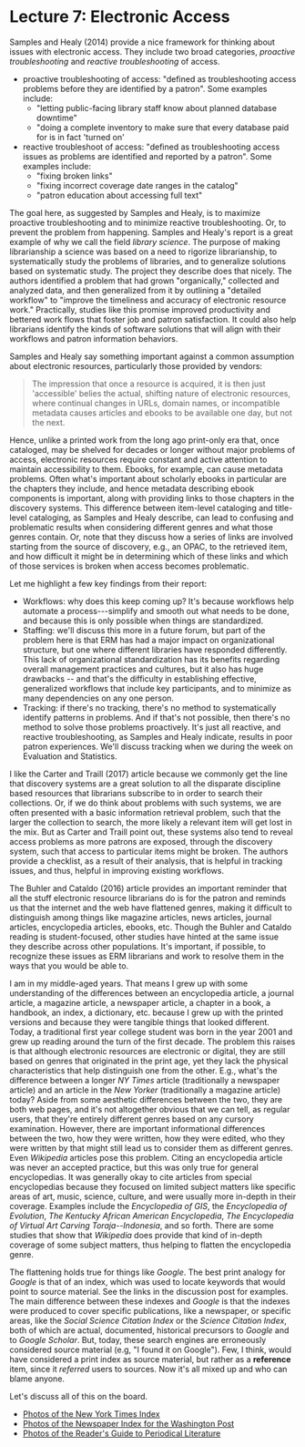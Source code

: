 # Lecture 7: Electronic Access

Samples and Healy (2014) provide a nice framework for thinking about issues
with electronic access. They include two broad categories, *proactive
troubleshooting* and *reactive troubleshooting* of access. 

* proactive troubleshooting of access: "defined as troubleshooting access
  problems before they are identified by a patron". Some examples include:
  * "letting public-facing library staff know about planned database downtime"
  * "doing a complete inventory to make sure that every database paid for is in
    fact 'turned on'
* reactive troubleshoot of access: "defined as troubleshooting access issues as
  problems are identified and reported by a patron". Some examples include:
  * "fixing broken links"
  * "fixing incorrect coverage date ranges in the catalog"
  * "patron education about accessing full text"

The goal here, as suggested by Samples and Healy, is to maximize proactive
troubleshooting and to minimize reactive troubleshooting. Or, to prevent the
problem from happening. Samples and Healy's report is a great example of why we
call the field *library science*. The purpose of making librarianship a science
was based on a need to rigorize librarianship, to systematically study the
problems of libraries, and to generalize solutions based on systematic study.
The project they describe does that nicely. The authors identified a problem
that had grown "organically," collected and analyzed data, and then generalized
from it by outlining a "detailed workflow" to "improve the timeliness and
accuracy of electronic resource work." Practically, studies like this promise
improved productivity and bettered work flows that foster job and patron
satisfaction. It could also help librarians identify the kinds of software
solutions that will align with their workflows and patron information
behaviors.

Samples and Healy say something important against a common assumption about
electronic resources, particularly those provided by vendors:

> The impression that once a resource is acquired, it is then just 'accessible'
> belies the actual, shifting nature of electronic resources, where continual
> changes in URLs, domain names, or incompatible metadata causes articles and
> ebooks to be available one day, but not the next.

Hence, unlike a printed work from the long ago print-only era that, once
cataloged, may be shelved for decades or longer without major problems of
access, electronic resources require constant and active attention to maintain
accessibility to them. Ebooks, for example, can cause metadata problems. Often
what's important about scholarly ebooks in particular are the chapters they
include, and hence metadata describing ebook components is important, along
with providing links to those chapters in the discovery systems. This
difference between item-level cataloging and title-level cataloging, as Samples
and Healy describe, can lead to confusing and problematic results when
considering different genres and what those genres contain. Or, note that they
discuss how a series of links are involved starting from the source of
discovery, e.g., an OPAC, to the retrieved item, and how difficult it might be
in determining which of these links and which of those services is broken when
access becomes problematic.

Let me highlight a few key findings from their report:

- Workflows: why does this keep coming up? It's because workflows help
  automate a process---simplify and smooth out what needs to be done, and
  because this is only possible when things are standardized.
- Staffing: we'll discuss this more in a future forum, but part of the
  problem here is that ERM has had a major impact on organizational structure,
  but one where different libraries have responded differently. This lack of
  organizational standardization has its benefits regarding overall management
  practices and cultures, but it also has huge drawbacks -- and that's the
  difficulty in establishing effective, generalized workflows that include key
  participants, and to minimize as many dependencies on any one person.
- Tracking: if there's no tracking, there's no method to systematically
  identify patterns in problems. And if that's not possible, then there's no
  method to solve those problems proactively. It's just all reactive, and
  reactive troubleshooting, as Samples and Healy indicate, results in poor
  patron experiences. We'll discuss tracking when we during the week on
  Evaluation and Statistics.

I like the Carter and Traill (2017) article because we commonly get the line
that discovery systems are a great solution to all the disparate discipline
based resources that librarians subscribe to in order to search their
collections. Or, if we do think about problems with such systems, we are often
presented with a basic information retrieval problem, such that the larger the
collection to search, the more likely a relevant item will get lost in the mix.
But as Carter and Traill point out, these systems also tend to reveal access
problems as more patrons are exposed, through the discovery system, such that
access to particular items might be broken. The authors provide a checklist, as
a result of their analysis, that is helpful in tracking issues, and thus,
helpful in improving existing workflows.

The Buhler and Cataldo (2016) article provides an important reminder that all
the stuff electronic resource librarians do is for the patron and reminds us
that the internet and the web have flattened genres, making it difficult to
distinguish among things like magazine articles, news articles, journal
articles, encyclopedia articles, ebooks, etc. Though the Buhler and Cataldo
reading is student-focused, other studies have hinted at the same issue they
describe across other populations. It's important, if possible, to recognize
these issues as ERM librarians and work to resolve them in the ways that you
would be able to.

I am in my middle-aged years. That means I grew up with some understanding of
the differences between an encyclopedia article, a journal article, a magazine
article, a newspaper article, a chapter in a book, a handbook, an index,
a dictionary, etc. because I grew up with the printed versions and because they
were tangible things that looked different. Today, a traditional first year
college student was born in the year 2001 and grew up reading around the turn
of the first decade. The problem this raises is that although electronic
resources are electronic or digital, they are still based on genres that
originated in the print age, yet they lack the physical characteristics that
help distinguish one from the other. E.g., what's the difference between
a longer *NY Times* article (traditionally a newspaper article) and an article
in the *New Yorker* (traditionally a magazine article) today? Aside from some
aesthetic differences between the two, they are both web pages, and it's not
altogether obvious that we can tell, as regular users, that they're entirely
different genres based on any cursory examination. However, there are important
informational differences between the two, how they were written, how they were
edited, who they were written by that might still lead us to consider them as
different genres. Even *Wikipedia* articles pose this problem. Citing an
encyclopedia article was never an accepted practice, but this was only true for
general encyclopedias. It was generally okay to cite articles from special
encyclopedias because they focused on limited subject matters like specific
areas of art, music, science, culture, and were usually more in-depth in their
coverage. Examples include the *Encyclopedia of GIS*, the *Encyclopedia of
Evolution*, *The Kentucky African American Encyclopedia*, *The Encyclopedia of
Virtual Art Carving Toraja--Indonesia*, and so forth. There are some studies
that show that *Wikipedia* does provide that kind of in-depth coverage of some
subject matters, thus helping to flatten the encyclopedia genre.

The flattening holds true for things like *Google*. The best print analogy for
*Google* is that of an index, which was used to locate keywords that would
point to source material. See the links in the discussion post for examples.
The main difference between these indexes and *Google* is that the indexes were
produced to cover specific publications, like a newspaper, or specific areas,
like the *Social Science Citation Index* or the *Science Citation Index*, both
of which are actual, documented, historical precursors to *Google* and to
*Google Scholar*. But, today, these search engines are erroneously considered
source material (e.g, "I found it on Google"). Few, I think, would have
considered a print index as source material, but rather as a **reference**
item, since it *referred* users to sources. Now it's all mixed up and who can
blame anyone.

Let's discuss all of this on the board.

* [Photos of the New York Times Index][nytimes_index]
* [Photos of the Newspaper Index for the Washington Post][washpost_index]
* [Photos of the Reader's Guide to Periodical Literature][readersguide_index]

[nytimes_index]:https://photos.app.goo.gl/6wqu02M7OQzyJnCG2
[washpost_index]:https://photos.app.goo.gl/JpnqxzZ44dhM06cq2
[readersguide_index]:https://photos.app.goo.gl/Y5ronALog63zIxwr1
